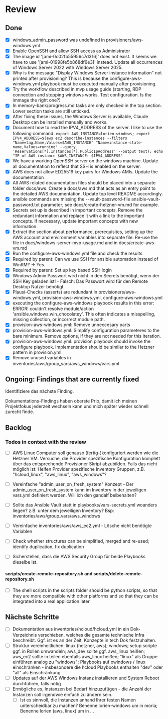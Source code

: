 # Review

## Done

- [x] windows_admin_password was undefined in provisioners/aws-windows.yml
- [x] Enable OpenSSH and allow SSH access as Administrator
- [x] The image id '[ami-0c02fb55956c7d316]' does not exist. It seems we have to use '[ami-01998fe5b868df6e3]' instead. Update all occurrences of Windows Server 2022 with Windows Server 2025.
- [x] Why is the message "Display Windows Server instance information" not printed after provisioning? This is because the configure-aws-windows.yml playbook must be executed manually after provisioning.
- [x] Try the workflow described in mvp usage guide (starting, RDP connection and stopping windows works. Test configuration. Is the immage the right one?)
- [x] In memory-bank/progress.md tasks are only checked in the top section. Lower section tasks are still unticked.
- [x] After fixing these issues, the Windows Server is available, Claude Desktop can be installed manually and works.
- [x] Document how to read the IPV4_ADDRESS of the server. I like to use the following command: `export AWS_INSTANCE=lorien-windows; export IPV4_ADDRESS=$(aws ec2 describe-instances --filters "Name=tag:Name,Values=$AWS_INSTANCE" "Name=instance-state-name,Values=running" --query 'Reservations[*].Instances[*].PublicIpAddress' --output text); echo "IP of AWS instance $AWS_INSTANCE: $IPV4_ADDRESS"`
- [x] We have a working OpenSSH server on the windows machine. Update all documentation to reflect that SSH is enabled on the server.
- [x] AWS does not allow ED25519 key pairs for Windows AMIs. Update the documentation
- [x] All AWS related documentation files should be placed into a separate folder docs/aws. Create a docs/aws.md that acts as an entry point to the detailed AWS documentation. Update top level README accordingly.
- [x] ansible commands are missing the --vault-password-file ansible-vault-password.txt parameter; see docs/create-hetzner-vm.md for example.
- [x] Secrets set up is described in important concepts. Remove the redundant information and replace it with a link to the important concepts. If necessary, update important concepts with new information.
- [x] Extract the section about performance, prerequisites, setting up the AWS account and environment variables into separate file. Re-use the file in docs/windows-server-mvp-usage.md and in docs/create-aws-vm.md
- [x] Run the configure-aws-windows.yml file and check the results
- [x] Required by parent: Can we use SSH for ansible automation instead of WinRM? -> Yes.
- [x] Required by parent: Set up key based SSH login
- [x] Windows Admin Passwort wird nicht in den Secrets benötigt, wenn der SSH Key geladen ist! - Falsch: Das Passwort wird für den Remote Desktop Nutzer benötigt.
- [x] Plausi-Checks (asserts) are redundant in provisioners/aws-windows.yml, provision-aws-windows.yml, configure-aws-windows.yml
- [x] executing the configure-aws-windows playbook results in this error: ERROR! couldn't resolve module/action 'ansible.windows.win_chocolatey'. This often indicates a misspelling, missing collection, or incorrect module path.
- [x] provision-aws-windows.yml: Remove unneccesary parts
- [x] provision-aws-windows.yml: Simplify configuration parameteres to the bare minimum. Remove options, if they are not needed for this iteration.
- [x] provision-aws-windows.yml: provision playbook should invoke the configure playbook. Implementation should be similar to the Hetzner pattern in provision.yml.
- [x] Remove unused variables in inventories/aws/group_vars/aws_windows/vars.yml

## Ongoing: Findings that are currently fixed

Identifiziere das nächste Finding.

Dokumentations-Findings haben oberste Prio, damit ich meinen Projektfokus jederzeit wechseln kann und mich später wieder schnell zurecht finde.

## Backlog

### Todos in context with the review

- [ ] AWS Linux Computer soll genauso (fertig-)konfiguriert werden wie die Hetzner VM. Versuche, die Provider spezifische Konfiguration komplett über das entsprechende Provisioner Skript abzubilden. Falls das nicht möglich ist: Helfen Provider spezifische Inventory Gruppen, z.B. "hcloud_linux", "aws_linux", "aws_windows"?

- [ ] Vereinfache "admin_user_on_fresh_system" Konzept - Der admin_user_on_fresh_system kann im Inventory in der jeweiligen vars.yml definiert werden. Will ich den gandalf beibehalten?

- [ ] Sollte das Ansible Vault statt in playbooks/vars-secrets.yml woanders liegen? z.B. unter dem jeweiligen Inventory? Bsp: inventories/aws/group_vars/aws_windows

- [ ] Vereinfache inventories/aws/aws_ec2.yml - Lösche nicht benötigte Variablen

- [ ] Check whether structures can be simplified, merged and re-used; identify duplication, fix duplication

- [ ] Sicherstellen, dass die AWS Security Group für beide Playbooks dieselbe ist.

#### scripts/create-remote-repository.sh and scripts/delete-remote-repository.sh

- [ ] The shell scripts in the scripts folder should be python scripts, so that they are more compatible with other platforms and so that they can be integrated into a real application later

## Nächste Schritte

- [ ] Dokumentation aus inventories/hcloud/hcloud.yml in ein Dok-Verzeichnis verschieben, welches die gesamte technische Infra beschreibt. Ggf. ist es an der Zeit, Konzepte in tech Dok festzuhalten.
- [ ] Struktur vereinheitlichen: linux (hetzner, aws); windows; setup scripte ggf. in Rollen umwandeln; aws_dev sollte ggf. aws_linux heißen; aws_ec2 sollte in teilen ebenfalls aws_linux heißen; "linux" als Gruppe einführen analog zu "windows"; Playbooks auf owindows / linux einschränken - insbesondere die hcloud Playbooks enthalten "dev" oder "all" als Einschränkung
- [ ] Updates auf der AWS Windows Instanz installieren und System Reboot durchführen, falls nötig
- [ ] Ermögliche es, Instanzen bei Bedarf hinzuzufügen - die Anzahl der Instanzen soll irgendwie einfach zu ändern sein.
  - [ ] Ist es sinnvoll, die Instanzen anhand Ihrer festen Namen unterscheidbar zu machen? Benenne lorien-windows um in moria; Benenne lorien (aws, linux) um in ...
